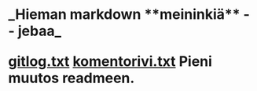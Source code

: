 <h1>_Hieman markdown **meininkiä** -- jebaa_

[gitlog.txt](https://github.com/Xequitep/FSO2020/blob/master/ot_harjoitustyo/laskarit/viikko1/gitlog.txt)
[komentorivi.txt](https://github.com/Xequitep/FSO2020/blob/master/ot_harjoitustyo/laskarit/viikko1/komentorivi.txt)
Pieni muutos readmeen.
